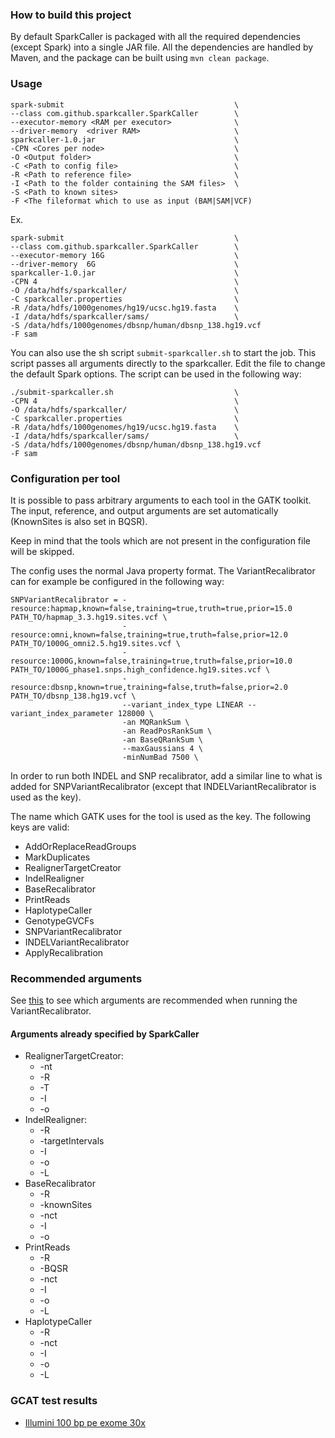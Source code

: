 ### How to build this project
By default SparkCaller is packaged with all the required dependencies (except
Spark) into a single JAR file. All the dependencies are handled by Maven, and
the package can be built using `mvn clean package`.

### Usage
```
spark-submit                                      \
--class com.github.sparkcaller.SparkCaller        \
--executor-memory <RAM per executor>              \
--driver-memory  <driver RAM>                     \
sparkcaller-1.0.jar                               \
-CPN <Cores per node>                             \
-O <Output folder>                                \
-C <Path to config file>                          \
-R <Path to reference file>                       \
-I <Path to the folder containing the SAM files>  \
-S <Path to known sites>
-F <The fileformat which to use as input (BAM|SAM|VCF)
```

Ex.
```
spark-submit                                      \
--class com.github.sparkcaller.SparkCaller        \
--executor-memory 16G                             \
--driver-memory  6G                               \
sparkcaller-1.0.jar                               \
-CPN 4                                            \
-O /data/hdfs/sparkcaller/                        \
-C sparkcaller.properties                         \
-R /data/hdfs/1000genomes/hg19/ucsc.hg19.fasta    \
-I /data/hdfs/sparkcaller/sams/                   \
-S /data/hdfs/1000genomes/dbsnp/human/dbsnp_138.hg19.vcf
-F sam
```

You can also use the sh script `submit-sparkcaller.sh` to start the job.
This script passes all arguments directly to the sparkcaller. Edit the file to
change the default Spark options.
The script can be used in the following way:

```
./submit-sparkcaller.sh                           \
-CPN 4                                            \
-O /data/hdfs/sparkcaller/                        \
-C sparkcaller.properties                         \
-R /data/hdfs/1000genomes/hg19/ucsc.hg19.fasta    \
-I /data/hdfs/sparkcaller/sams/                   \
-S /data/hdfs/1000genomes/dbsnp/human/dbsnp_138.hg19.vcf
-F sam
```

### Configuration per tool
It is possible to pass arbitrary arguments to each tool in the GATK toolkit.
The input, reference, and output arguments are set automatically (KnownSites is
also set in BQSR).

Keep in mind that the tools which are not present in the configuration file
will be skipped. 

The config uses the normal Java property format. The VariantRecalibrator can
for example be configured in the following way:
```
SNPVariantRecalibrator = -resource:hapmap,known=false,training=true,truth=true,prior=15.0 PATH_TO/hapmap_3.3.hg19.sites.vcf \
                         -resource:omni,known=false,training=true,truth=false,prior=12.0 PATH_TO/1000G_omni2.5.hg19.sites.vcf \
                         -resource:1000G,known=false,training=true,truth=false,prior=10.0 PATH_TO/1000G_phase1.snps.high_confidence.hg19.sites.vcf \
                         -resource:dbsnp,known=true,training=false,truth=false,prior=2.0 PATH_TO/dbsnp_138.hg19.vcf \
                         --variant_index_type LINEAR --variant_index_parameter 128000 \
                         -an MQRankSum \
                         -an ReadPosRankSum \
                         -an BaseQRankSum \
                         --maxGaussians 4 \
                         -minNumBad 7500 \

```

In order to run both INDEL and SNP recalibrator, add a similar line to what is
added for SNPVariantRecalibrator (except that INDELVariantRecalibrator is used
as the key).

The name which GATK uses for the tool is used as the key. The following keys
are valid:

* AddOrReplaceReadGroups
* MarkDuplicates
* RealignerTargetCreator
* IndelRealigner
* BaseRecalibrator
* PrintReads
* HaplotypeCaller
* GenotypeGVCFs
* SNPVariantRecalibrator
* INDELVariantRecalibrator
* ApplyRecalibration

### Recommended arguments
See [this](https://software.broadinstitute.org/gatk/guide/article?id=1259) to
see which arguments are recommended when running the VariantRecalibrator.

#### Arguments already specified by SparkCaller
* RealignerTargetCreator:
	* -nt
	* -R
	* -T
	* -I
	* -o
* IndelRealigner:
	* -R
	* -targetIntervals
	* -I
	* -o
	* -L
* BaseRecalibrator
	* -R
	* -knownSites
	* -nct
	* -I
	* -o
* PrintReads
	* -R
	* -BQSR
	* -nct
	* -I
	* -o
	* -L
* HaplotypeCaller
	* -R
	* -nct
	* -I
	* -o
	* -L

### GCAT test results
* [Illumini 100 bp pe exome 30x](http://www.bioplanet.com/gcat/reports/8098-jbosisorkp/variant-calls/illumina-100bp-pe-exome-30x/sparkbwa-sparkcaller/compare-8088-uxcggxlhzc-7997-cqiyxsnvoq/group-read-depth)
